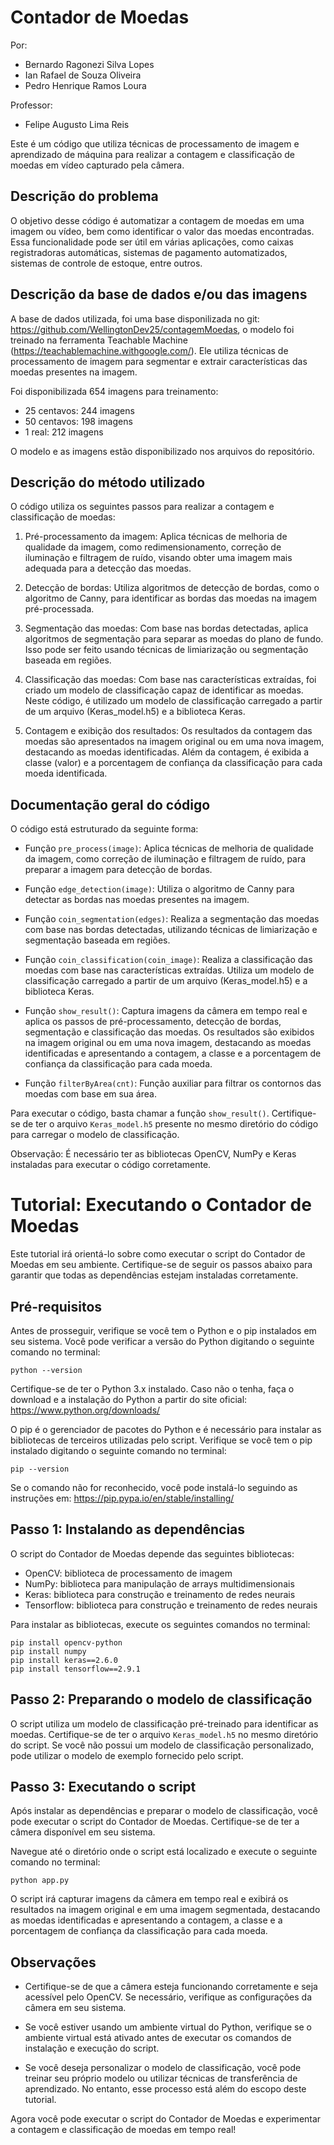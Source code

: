 # Contador de Moedas

Por:
 - Bernardo Ragonezi Silva Lopes
 - Ian Rafael de Souza Oliveira
 - Pedro Henrique Ramos Loura

Professor:
 - Felipe Augusto Lima Reis

Este é um código que utiliza técnicas de processamento de imagem e aprendizado de máquina para realizar a contagem e classificação de moedas em vídeo capturado pela câmera.

## Descrição do problema

O objetivo desse código é automatizar a contagem de moedas em uma imagem ou vídeo, bem como identificar o valor das moedas encontradas. Essa funcionalidade pode ser útil em várias aplicações, como caixas registradoras automáticas, sistemas de pagamento automatizados, sistemas de controle de estoque, entre outros.

## Descrição da base de dados e/ou das imagens

A base de dados utilizada, foi uma base disponilizada no git: https://github.com/WellingtonDev25/contagemMoedas, o modelo foi treinado na ferramenta Teachable Machine (https://teachablemachine.withgoogle.com/). Ele utiliza técnicas de processamento de imagem para segmentar e extrair características das moedas presentes na imagem.

Foi disponibilizada 654 imagens para treinamento:
 - 25 centavos: 244 imagens
 - 50 centavos: 198 imagens
 - 1 real: 212 imagens

O modelo e as imagens estão disponibilizado nos arquivos do repositório.

## Descrição do método utilizado

O código utiliza os seguintes passos para realizar a contagem e classificação de moedas:

1. Pré-processamento da imagem: Aplica técnicas de melhoria de qualidade da imagem, como redimensionamento, correção de iluminação e filtragem de ruído, visando obter uma imagem mais adequada para a detecção das moedas.

2. Detecção de bordas: Utiliza algoritmos de detecção de bordas, como o algoritmo de Canny, para identificar as bordas das moedas na imagem pré-processada.

3. Segmentação das moedas: Com base nas bordas detectadas, aplica algoritmos de segmentação para separar as moedas do plano de fundo. Isso pode ser feito usando técnicas de limiarização ou segmentação baseada em regiões.

4. Classificação das moedas: Com base nas características extraídas, foi criado um modelo de classificação capaz de identificar as moedas. Neste código, é utilizado um modelo de classificação carregado a partir de um arquivo (Keras_model.h5) e a biblioteca Keras.

5. Contagem e exibição dos resultados: Os resultados da contagem das moedas são apresentados na imagem original ou em uma nova imagem, destacando as moedas identificadas. Além da contagem, é exibida a classe (valor) e a porcentagem de confiança da classificação para cada moeda identificada.

## Documentação geral do código

O código está estruturado da seguinte forma:

- Função `pre_process(image)`: Aplica técnicas de melhoria de qualidade da imagem, como correção de iluminação e filtragem de ruído, para preparar a imagem para detecção de bordas.

- Função `edge_detection(image)`: Utiliza o algoritmo de Canny para detectar as bordas nas moedas presentes na imagem.

- Função `coin_segmentation(edges)`: Realiza a segmentação das moedas com base nas bordas detectadas, utilizando técnicas de limiarização e segmentação baseada em regiões.

- Função `coin_classification(coin_image)`: Realiza a classificação das moedas com base nas características extraídas. Utiliza um modelo de classificação carregado a partir de um arquivo (Keras_model.h5) e a biblioteca Keras.

- Função `show_result()`: Captura imagens da câmera em tempo real e aplica os passos de pré-processamento, detecção de bordas, segmentação e classificação das moedas. Os resultados são exibidos na imagem original ou em uma nova imagem, destacando as moedas identificadas e apresentando a contagem, a classe e a porcentagem de confiança da classificação para cada moeda.

- Função `filterByArea(cnt)`: Função auxiliar para filtrar os contornos das moedas com base em sua área.

Para executar o código, basta chamar a função `show_result()`. Certifique-se de ter o arquivo `Keras_model.h5` presente no mesmo diretório do código para carregar o modelo de classificação.

Observação: É necessário ter as bibliotecas OpenCV, NumPy e Keras instaladas para executar o código corretamente.


# Tutorial: Executando o Contador de Moedas

Este tutorial irá orientá-lo sobre como executar o script do Contador de Moedas em seu ambiente. Certifique-se de seguir os passos abaixo para garantir que todas as dependências estejam instaladas corretamente.

## Pré-requisitos

Antes de prosseguir, verifique se você tem o Python e o pip instalados em seu sistema. Você pode verificar a versão do Python digitando o seguinte comando no terminal:

```
python --version
```

Certifique-se de ter o Python 3.x instalado. Caso não o tenha, faça o download e a instalação do Python a partir do site oficial: https://www.python.org/downloads/

O pip é o gerenciador de pacotes do Python e é necessário para instalar as bibliotecas de terceiros utilizadas pelo script. Verifique se você tem o pip instalado digitando o seguinte comando no terminal:

```
pip --version
```

Se o comando não for reconhecido, você pode instalá-lo seguindo as instruções em: https://pip.pypa.io/en/stable/installing/

## Passo 1: Instalando as dependências

O script do Contador de Moedas depende das seguintes bibliotecas:

- OpenCV: biblioteca de processamento de imagem
- NumPy: biblioteca para manipulação de arrays multidimensionais
- Keras: biblioteca para construção e treinamento de redes neurais
- Tensorflow: biblioteca para construção e treinamento de redes neurais

Para instalar as bibliotecas, execute os seguintes comandos no terminal:

```
pip install opencv-python
pip install numpy
pip install keras==2.6.0
pip install tensorflow==2.9.1
```

## Passo 2: Preparando o modelo de classificação

O script utiliza um modelo de classificação pré-treinado para identificar as moedas. Certifique-se de ter o arquivo `Keras_model.h5` no mesmo diretório do script. Se você não possui um modelo de classificação personalizado, pode utilizar o modelo de exemplo fornecido pelo script.

## Passo 3: Executando o script

Após instalar as dependências e preparar o modelo de classificação, você pode executar o script do Contador de Moedas. Certifique-se de ter a câmera disponível em seu sistema.

Navegue até o diretório onde o script está localizado e execute o seguinte comando no terminal:

```
python app.py
```

O script irá capturar imagens da câmera em tempo real e exibirá os resultados na imagem original e em uma imagem segmentada, destacando as moedas identificadas e apresentando a contagem, a classe e a porcentagem de confiança da classificação para cada moeda.

## Observações

- Certifique-se de que a câmera esteja funcionando corretamente e seja acessível pelo OpenCV. Se necessário, verifique as configurações da câmera em seu sistema.

- Se você estiver usando um ambiente virtual do Python, verifique se o ambiente virtual está ativado antes de executar os comandos de instalação e execução do script.

- Se você deseja personalizar o modelo de classificação, você pode treinar seu próprio modelo ou utilizar técnicas de transferência de aprendizado. No entanto, esse processo está além do escopo deste tutorial.

Agora você pode executar o script do Contador de Moedas e experimentar a contagem e classificação de moedas em tempo real!

